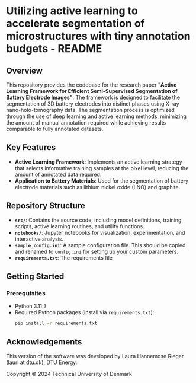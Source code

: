 # Utilizing active learning to accelerate segmentation of microstructures with tiny annotation budgets - README

## Overview

This repository provides the codebase for the research paper **"Active Learning Framework for Efficient Semi-Supervised Segmentation of Battery Electrode Images"**. The framework is designed to facilitate the segmentation of 3D battery electrodes into distinct phases using X-ray nano-holo-tomography data. The segmentation process is optimized through the use of deep learning and active learning methods, minimizing the amount of manual annotation required while achieving results comparable to fully annotated datasets.

## Key Features

- **Active Learning Framework**: Implements an active learning strategy that selects informative training samples at the pixel level, reducing the amount of annotated data required.
- **Application to Battery Materials**: Used for the segmentation of battery electrode materials such as lithium nickel oxide (LNO) and graphite.

## Repository Structure

- **`src/`**: Contains the source code, including model definitions, training scripts, active learning routines, and utility functions.
- **`notebooks/`**: Jupyter notebooks for visualization, experimentation, and interactive analysis.
- **`sample_config.ini`**: A sample configuration file. This should be copied and renamed to `config.ini` for setting up your custom parameters.
- **`requirements.txt`**: The requirements file

## Getting Started

### Prerequisites

- Python 3.11.3
- Required Python packages (install via `requirements.txt`):
  ```bash
  pip install -r requirements.txt
## Acknowledgements

This version of the software was developed by Laura Hannemose Rieger (lauri at dtu.dk),  DTU Energy.

Copyright © 2024 Technical University of Denmark
